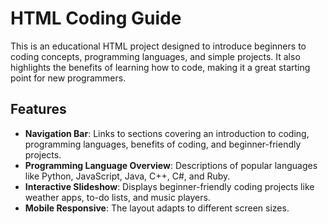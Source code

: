 # HTML Coding Guide

This is an educational HTML project designed to introduce beginners to coding concepts, programming languages, and simple projects. It also highlights the benefits of learning how to code, making it a great starting point for new programmers.

## Features

- **Navigation Bar**: Links to sections covering an introduction to coding, programming languages, benefits of coding, and beginner-friendly projects.
- **Programming Language Overview**: Descriptions of popular languages like Python, JavaScript, Java, C++, C#, and Ruby.
- **Interactive Slideshow**: Displays beginner-friendly coding projects like weather apps, to-do lists, and music players.
- **Mobile Responsive**: The layout adapts to different screen sizes.
